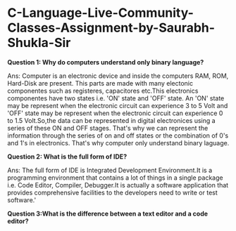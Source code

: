 # C-Language-Live-Community-Classes-Assignment-by-Saurabh-Shukla-Sir

**Question 1: Why do computers understand only binary language?**

Ans: Computer is an electronic device and inside the computers RAM, ROM, Hard-Disk are present. This parts are made with many electonic componentes such as registeres, capacitores etc.This electronics componentes have two states i.e. 'ON' state and 'OFF' state. An 'ON' state may be represent when the electronic circuit can experience 3 to 5 Volt and 'OFF' state may be represent when the electronic circuit can experience 0 to 1.5 Volt.So,the data can be represented in digital electronices using a series of these ON and OFF stages. That's why we can represent the information through the series of on and off states or the combination of 0's and 1's in electronics. That's why computer only understand binary laguage.

**Question 2: What is the full form of IDE?**

Ans: The full form of IDE is Integrated Development Environment.It is a programming environment that contains a lot of things in a single package i.e. Code Editor, Compiler, Debugger.It is actually a software application that provides comprehensive facilities to the developers need to write or test software.'

**Question 3:What is the difference between a text editor and a code editor?**
